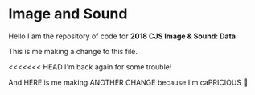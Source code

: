 # Image and Sound

Hello I am the repository of code for **2018 CJS Image & Sound: Data**

This is me making a change to this file.

<<<<<<< HEAD
I'm back again for some trouble!

And HERE is me making ANOTHER CHANGE because I'm caPRICIOUS 🦀
